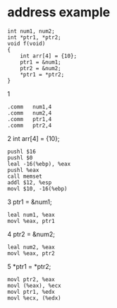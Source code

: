 # address example
```
int num1, num2;
int *ptr1, *ptr2;
void f(void)
{
    int arr[4] = {10};
    ptr1 = &num1;
    ptr2 = &num2;
    *ptr1 = *ptr2;
}
```

1 
```
.comm	num1,4
.comm	num2,4
.comm	ptr1,4
.comm	ptr2,4
```
2 int arr[4] = {10};
```
pushl $16
pushl $0
leal -16(%ebp), %eax
pushl %eax
call memset
addl $12, %esp
movl $10, -16(%ebp)
```

3 ptr1 = &num1;
```
leal num1, %eax
movl %eax, ptr1
```

4 ptr2 = &num2;
```
leal num2, %eax
movl %eax, ptr2
```

5 *ptr1 = *ptr2;
```
movl ptr2, %eax
movl (%eax), %ecx
movl ptr1, %edx
movl %ecx, (%edx)
```